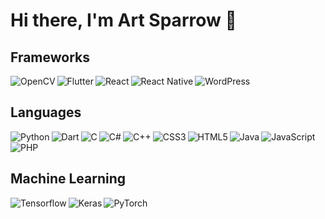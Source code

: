 # Hi there, I'm Art Sparrow 👋

<!--Modify the profile's design using this link: https://github.com/anuraghazra/github-readme-stats--!>
<!--Modify the profile's badges using this link: https://github.com/Ileriayo/markdown-badges--!>


<!-- <img align="left" width="47%" src="https://github-readme-stats.vercel.app/api?username=art-sparrow&show_icons=true&theme=radical"> -->

 <!-- <img align="left" width="47%" src="https://github-readme-stats.vercel.app/api/top-langs/?username=art-sparrow&langs_count=8"> -->


<h2> Frameworks </h2>
<img align="left" alt="OpenCV" src="https://img.shields.io/badge/opencv-%23white.svg?style=for-the-badge&logo=opencv&logoColor=white">
<img align="left" alt="Flutter" src="https://img.shields.io/badge/Flutter-%2302569B.svg?style=for-the-badge&logo=Flutter&logoColor=white">
<img align="left" alt="React" src="https://img.shields.io/badge/react-%2320232a.svg?style=for-the-badge&logo=react&logoColor=%2361DAFB">
<img align="left" alt="React Native" src="https://img.shields.io/badge/react_native-%2320232a.svg?style=for-the-badge&logo=react&logoColor=%2361DAFB">
<img alt="WordPress" src="https://img.shields.io/badge/WordPress-%23117AC9.svg?style=for-the-badge&logo=WordPress&logoColor=white">

<h2> Languages </h2>

<img align="left" alt="Python" src="https://img.shields.io/badge/python-3670A0?style=for-the-badge&logo=python&logoColor=ffdd54">
<img align="left" alt="Dart" src="https://img.shields.io/badge/dart-%230175C2.svg?style=for-the-badge&logo=dart&logoColor=white)">
<img align="left" alt="C" src="https://img.shields.io/badge/c-%2300599C.svg?style=for-the-badge&logo=c&logoColor=white">
<img align="left" alt="C#" src="https://img.shields.io/badge/c%23-%23239120.svg?style=for-the-badge&logo=c-sharp&logoColor=white">
<img align="left" alt="C++" src="https://img.shields.io/badge/c++-%2300599C.svg?style=for-the-badge&logo=c%2B%2B&logoColor=white">
<img align="left" alt="CSS3" src="https://img.shields.io/badge/css3-%231572B6.svg?style=for-the-badge&logo=css3&logoColor=white">
<img align="left" alt="HTML5" src="https://img.shields.io/badge/html5-%23E34F26.svg?style=for-the-badge&logo=html5&logoColor=white">
<img align="left" alt="Java" src="https://img.shields.io/badge/java-%23ED8B00.svg?style=for-the-badge&logo=openjdk&logoColor=white">
<img align="left" alt="JavaScript" src="https://img.shields.io/badge/javascript-%23323330.svg?style=for-the-badge&logo=javascript&logoColor=%23F7DF1E">
<img alt="PHP" src="https://img.shields.io/badge/php-%23777BB4.svg?style=for-the-badge&logo=php&logoColor=white">

<h2> Machine Learning </h2>

<img align="left" alt="Tensorflow" src="https://img.shields.io/badge/TensorFlow-%23FF6F00.svg?style=for-the-badge&logo=TensorFlow&logoColor=white">
<img align="left" alt="Keras" src="https://img.shields.io/badge/Keras-%23D00000.svg?style=for-the-badge&logo=Keras&logoColor=white">
<img align="left" alt="PyTorch" src="https://img.shields.io/badge/PyTorch-%23EE4C2C.svg?style=for-the-badge&logo=PyTorch&logoColor=white">
